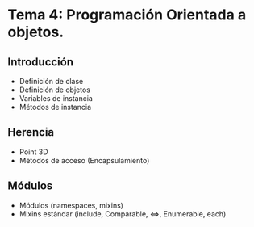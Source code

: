 # Tema 4: Programación Orientada a objetos.

## Introducción

  * Definición de clase
  * Definición de objetos
  * Variables de instancia
  * Métodos de instancia

## Herencia
  * Point 3D 
  * Métodos de acceso (Encapsulamiento)

## Módulos
  * Módulos (namespaces, mixins)
  * Mixins estándar (include, Comparable, <=>, Enumerable, each)
